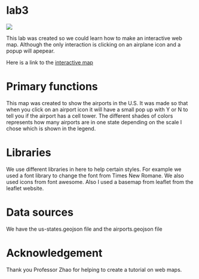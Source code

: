 # lab3

<img src = "https://i.ibb.co/nBz2Xkr/Capture2.png">


This lab was created so we could learn how to make an interactive web map. Although the only interaction is clicking on an airplane icon and a popup will apepear.

Here is a link to the [interactive map](https://forechan.github.io/Airports-Web-map/lab3map.html)

# Primary functions

This map was created to show the airports in the U.S.
It was made so that when you click on an airport icon it will have a small pop up with Y or N to tell you if the airport has a cell tower. The different shades of colors represents how many airports are in one state depending on the scale I chose which is shown in the legend.

# Libraries

We use different libraries in here to help certain styles. For example we used a font library to change the font from Times New Romane. We also used icons from font awesome. Also I used a basemap from leaflet from the leaflet website.

# Data sources

We have the us-states.geojson file and the airports.geojson file

# Acknowledgement

Thank you Professor Zhao for helping to create a tutorial on web maps.
